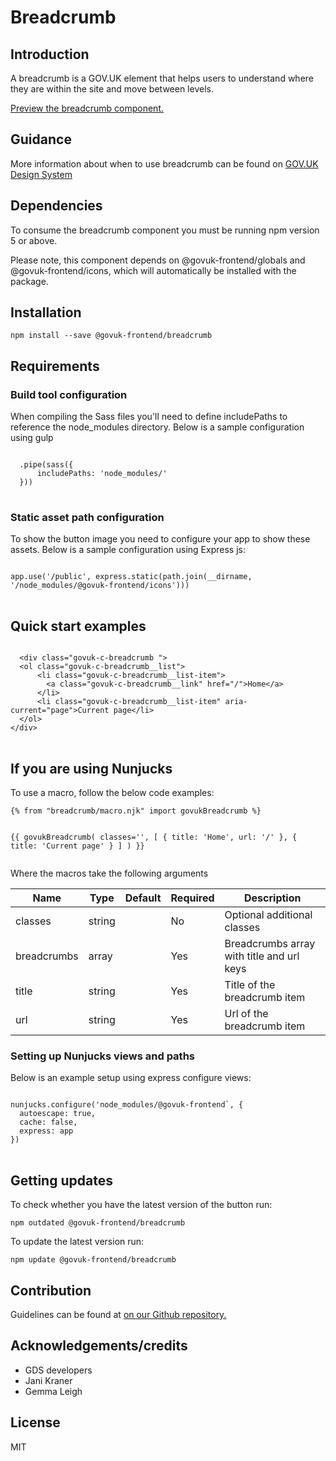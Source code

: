 


<h1 class="govuk-u-heading-36">
Breadcrumb
</h1>

<h2 class="govuk-u-heading-24">Introduction</h2>
<p class="govuk-u-core-24">
A breadcrumb is a GOV.UK element that helps users to understand where they are within the site and move between levels.
</p>


<p class="govuk-u-copy-19">
<a href="http://govuk-frontend-review.herokuapp.com/components/breadcrumb/preview">Preview the breadcrumb component.
</a>
</p>

<h2 class="govuk-u-heading-24">Guidance</h2>

<p class="govuk-u-copy-19">
  More information about when to use breadcrumb can be found on <a href="http://www.linktodesignsystem.com/breadcrumb" title="Link to read guidance on the use of breadcrumb on Gov.uk Design system website">GOV.UK Design System</a>
</p>

<h2 class="govuk-u-heading-24">Dependencies</h2>

<p class="govuk-u-copy-19">To consume the breadcrumb component you must be running npm version 5 or above. </p>

<p class="govuk-u-copy-19">Please note, this component depends on @govuk-frontend/globals and @govuk-frontend/icons, which will automatically be installed with the package.
</p>

<h2 class="govuk-u-heading-24">Installation</h2>
<pre><code>npm install --save @govuk-frontend/breadcrumb</code></pre>

<h2 class="govuk-u-heading-24">Requirements</h2>
<h3 class="govuk-u-bold-19">Build tool configuration</h3>
<p class="govuk-u-copy-19">When compiling the Sass files you'll need to define includePaths to reference the node_modules directory. Below is a sample configuration using gulp</p>
<pre>
<code>
  .pipe(sass({
      includePaths: 'node_modules/'
  }))
</code>
</pre>

<h3 class="govuk-u-bold-19">Static asset path configuration</h3>
<p class="govuk-u-copy-19">To show the button image you need to configure your app to show these assets. Below is a sample configuration using Express js:</p>
<pre>
<code>
app.use('/public', express.static(path.join(__dirname, '/node_modules/@govuk-frontend/icons')))
</code>
</pre>

<h2 class="govuk-u-heading-24">Quick start examples</h2>
<p class="govuk-u-copy-19"></p>
<pre>
<code>
  &lt;div class=&quot;govuk-c-breadcrumb &quot;&gt;
  &lt;ol class=&quot;govuk-c-breadcrumb__list&quot;&gt;
      &lt;li class=&quot;govuk-c-breadcrumb__list-item&quot;&gt;
        &lt;a class=&quot;govuk-c-breadcrumb__link&quot; href=&quot;/&quot;&gt;Home&lt;/a&gt;
      &lt;/li&gt;
      &lt;li class=&quot;govuk-c-breadcrumb__list-item&quot; aria-current=&quot;page&quot;&gt;Current page&lt;/li&gt;
  &lt;/ol&gt;
&lt;/div&gt;
</code>
</pre>


<h2 class="govuk-u-heading-24">If you are using Nunjucks</h2>
<p class="govuk-u-copy-19">To use a macro, follow the below code examples:</p>
<pre><code>{% from &quot;breadcrumb/macro.njk&quot; import govukBreadcrumb %}

{{ govukBreadcrumb(
  classes=&#39;&#39;,
  [
    { title: &#39;Home&#39;, url: &#39;/&#39; },
    { title: &#39;Current page&#39; }
  ]
) }}
</code></pre>

<p class="govuk-u-copy-19">Where the macros take the following arguments</p>

<div>

| Name        | Type   | Default | Required | Description
|---          |---     |---      |---       |---
| classes     | string |         | No       | Optional additional classes
| breadcrumbs | array  |         | Yes      | Breadcrumbs array with title and url keys
| title       | string |         | Yes      | Title of the breadcrumb item
| url         | string |         | Yes      | Url of the breadcrumb item

</div>

<h3 class="govuk-u-bold-19">Setting up Nunjucks views and paths</h3>
<p class="govuk-u-copy-19">Below is an example setup using express configure views:</p>
<pre>
<code>
nunjucks.configure('node_modules/@govuk-frontend`, {
  autoescape: true,
  cache: false,
  express: app
})
</code>
</pre>

<h2 class="govuk-u-heading-24">Getting updates</h2>

<p class="govuk-u-copy-19">To check whether you have the latest version of the button run:</p>

<pre><code>npm outdated @govuk-frontend/breadcrumb</code></pre>

<p class="govuk-u-copy-19">To update the latest version run:</p>

<pre><code>npm update @govuk-frontend/breadcrumb</code></pre>

<h2 class="govuk-u-heading-24">Contribution</h2>
<p class="govuk-u-copy-19">
  Guidelines can be found at <a href="https://github.com/alphagov/govuk-frontend/blob/master/CONTRIBUTING.md" title="link to contributing guidelines on our github repository">on our Github repository.</a>
</p>

<h2 class="govuk-u-heading-24">Acknowledgements/credits</h2>

<ul class="govuk-c-list ">

  <li>
        GDS developers
  </li>
  <li>
        Jani Kraner
  </li>
  <li>
        Gemma Leigh
  </li>

</ul>


<h2 class="govuk-u-heading-24">License</h2>
<p class="govuk-u-copy-19">MIT</p>
